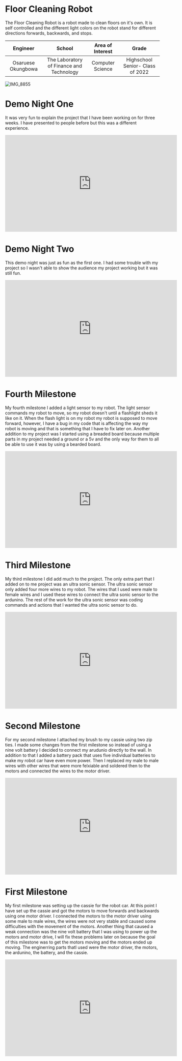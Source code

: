 # Floor Cleaning Robot
The Floor Cleaning Robot is a robot made to clean floors on it's own. It is self controlled and the different light colors on the robot stand for different directions forwards, backwards, and stops.

| **Engineer** | **School** | **Area of Interest** | **Grade** |
|:--:|:--:|:--:|:--:|
| Osaruese Okungbowa | The Laboratory of Finance and Technology | Computer Science | Highschool Senior- Class of 2022

![IMG_8855](https://user-images.githubusercontent.com/87208905/129425939-d549a4b1-44cb-462f-9842-d3326d1ce9b0.jpg)

# Demo Night One
It was very fun to explain the project that I have been working on for three weeks. I have presented to people before but this was a different experience. 
<iframe width="560" height="315" src="https://www.youtube.com/embed/jRL4JnPBWck" title="YouTube video player" frameborder="0" allow="accelerometer; autoplay; clipboard-write; encrypted-media; gyroscope; picture-in-picture" allowfullscreen></iframe>

# Demo Night Two
This demo night was just as fun as the first one. I had some trouble with my project so I wasn't able to show the audience my project working but it was still fun.
<iframe width="560" height="315" src="https://www.youtube.com/embed/AiweyoxysdA" title="YouTube video player" frameborder="0" allow="accelerometer; autoplay; clipboard-write; encrypted-media; gyroscope; picture-in-picture" allowfullscreen></iframe>


# Fourth Milestone
My fourth milestone I added a light sensor to my robot. The light sensor commands my robot to move, so my robot doesn't until a flashlight sheds it like on it. When the flash light is on my robot my robot is supposed to move forward, however, I have a bug in my code that is affecting the way my robot is moving and that is something that I have to fix later on. Another addition to my project was I started using a breaded board because multiple parts in my project needed a ground or a 5v and the only way for them to all be able to use it was by using a bearded board. 

<iframe width="560" height="315" src="https://www.youtube.com/embed/EKlQOR1vBHA" title="YouTube video player" frameborder="0" allow="accelerometer; autoplay; clipboard-write; encrypted-media; gyroscope; picture-in-picture" allowfullscreen></iframe>
  
# Third Milestone
My third milestone I did add much to the project. The only extra part that I added on to me project was an ultra sonic sensor. The ultra sonic sensor only added four more wires to my robot. The wires that I used were male to female wires and I used these wires to connect the ultra sonic sensor to the ardunino. The rest of the work for the ultra sonic sensor was coding commands and actions that I wanted the ultra sonic sensor to do.

<iframe width="560" height="315" src="https://www.youtube.com/embed/8ysGsGmRhvE" title="YouTube video player" frameborder="0" allow="accelerometer; autoplay; clipboard-write; encrypted-media; gyroscope; picture-in-picture" allowfullscreen></iframe>

# Second Milestone
For my second milestone I attached my brush to my cassie using two zip ties. I made some changes from the first milestone so instead of using a nine volt battery I decided to connect my arudunio directly to the wall. In addition to that I added a battery pack that uses five individual batteries to make my robot car have even more power. Then I replaced my male to male wires with other wires that were more felxiable and soldered then to the motors and connected the wires to the motor driver.

<iframe width="560" height="315" src="https://www.youtube.com/embed/WXE0KklW5tQ" title="YouTube video player" frameborder="0" allow="accelerometer; autoplay; clipboard-write; encrypted-media; gyroscope; picture-in-picture" allowfullscreen></iframe>

# First Milestone
My first milestone was setting up the cassie for the robot car. At this point I have set up the cassie and got the motors to move forwards and backwards using one motor driver. I connected the motors to the motor driver using some male to male wires, the wires were not very stable and caused some difficulties with the movement of the motors. Another thing that caused a weak connection was the nine volt battery that I was using to power up the motors and motor drive, I will fix these problems later on because the goal of this milestone was to get the motors moving and the motors ended up moving. The enginerring parts thatI used were the motor driver, the motors, the ardunino, the battery, and the cassie.

<iframe width="560" height="315" src="https://www.youtube.com/embed/2lhBOhF8yjY" title="YouTube video player" frameborder="0" allow="accelerometer; autoplay; clipboard-write; encrypted-media; gyroscope; picture-in-picture" allowfullscreen></iframe>
